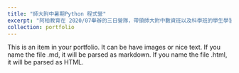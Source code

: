 ```yaml
---
title: "師大附中暑期Python 程式營"
excerpt: "阿柏教育在 2020/07舉辦的三日營隊，帶領師大附中數資班以及科學班的學生學習Python語法，並用BFS演算法實作了走迷宮的專案<br/><img src='/images/500x300.png'>"
collection: portfolio
---
```


This is an item in your portfolio. It can be have images or nice text. If you name the file .md, it will be parsed as markdown. If you name the file .html, it will be parsed as HTML. 
